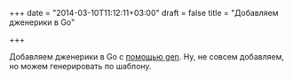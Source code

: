 +++
date = "2014-03-10T11:12:11+03:00"
draft = false
title = "Добавляем дженерики в Go"

+++

<p>Добавляем дженерики в Go&nbsp;c <a href="http://clipperhouse.github.io/gen/">помощью gen</a>. Ну, не совсем добавляем, но можем генерировать по шаблону.</p>

